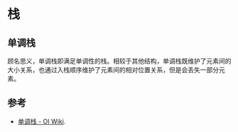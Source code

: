 # 栈

## 单调栈

顾名思义，单调栈即满足单调性的栈。相较于其他结构，单调栈既维护了元素间的大小关系，也通过入栈顺序维护了元素间的相对位置关系，但是会丢失一部分元素。

## 参考

- [单调栈 - OI Wiki](https://oi-wiki.org/ds/monotonous-stack/).
